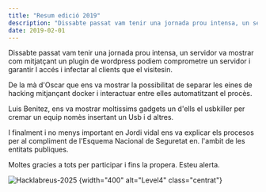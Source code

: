 ```yaml
---
title: "Resum edició 2019"
description: "Dissabte passat vam tenir una jornada prou intensa, un servidor va mostrar com mitjatçant un plugin de wordpress podiem comprometre un servidor i garantir l accés i infectar al clients que el visitesin."
date: 2019-02-01
---
```

Dissabte passat vam tenir una jornada prou intensa, un servidor va mostrar com mitjatçant un plugin de wordpress podiem comprometre un servidor i garantir l accés i infectar al clients que el visitesin.

De la mà d'Oscar que ens va mostrar la possibilitat de separar les eines de hacking mitjançant docker i interactuar entre elles automatitzant el procès.

Luis Benitez, ens va mostrar moltissims gadgets un d'ells el usbkiller per cremar un equip nomès insertant un Usb i d altres.

I finalment i no menys important en Jordi vidal ens va explicar els procesos per al compliment de l'Esquema Nacional de Seguretat en. l'ambit de les entitats publiques.

Moltes gracies a tots per participar i fins la propera.
Esteu alerta.

![Hacklabreus-2025](logo-hacklabreus-2025.png)
{width="400" alt="Level4" class="centrat"}